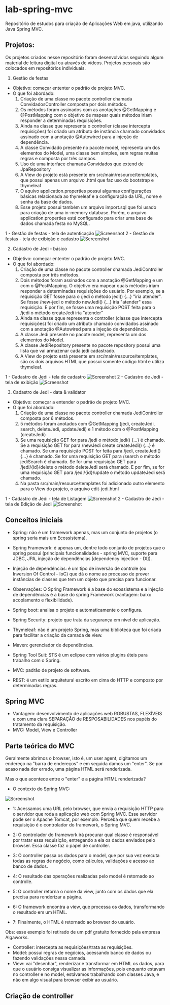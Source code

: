 # lab-spring-mvc
Repositório de estudos para criação de Aplicações Web em java, utilizando Java Spring MVC.

## Projetos:

Os projetos criados nesse repositório foram desenvolvidos seguindo algum material de leitura digital ou através de vídeos. Projetos pessoais são colocados em repositórios individuais. 

1. Gestão de festas

* Objetivo: começar ententer o padrão de projeto MVC.
* O que foi abordado: 
    1. Criação de uma classe no pacote controller chamada ConvidadosController composta por dois métodos.
    2. Os métodos foram assinados com as anotações @GetMapping e @PostMapping com o objetivo de mapear quais métodos iriam responder a determinadas requisições.
    3. Ainda na classe que representa o controller (classe intercepta requisições) foi criado um atributo de instância chamado convidados assinado com a anotação @Autowired para a injeção de dependência.
    4. A classe Convidado presente no pacote model, representa um dos elementos do Model, uma classe bem simples, sem regras muitas regras e composta por três campos.
    5. Uso de uma interface chamada Convidados que extend de JpaRepository
    6. A View do projeto está presente em src/main/resource/templates, que possui apenas um arquivo .html que faz uso do bootstrap e thymeleaf
    7. O aquivo application.properties possui algumas configurações básicas relacionada ao thymeleaf e a configuração da URL, nome e senha da base de dados.
    8. Esse projeto possui também um arquivo import.sql que foi usado para criação de uma in-memory database. Porém, o arquivo application.properties está configurado para criar uma base de dados chamada festa no MySQL.  

1 - Gestão de festas - tela de autenticação
![Screenshot](img/tela-autenticacao.png)
2 - Gestão de festas - tela de exibição e cadastro
![Screenshot](img/tela-cadastro-de-convidados.png)

2. Cadastro de Jedi - básico
* Objetivo: começar ententer o padrão de projeto MVC.
* O que foi abordado:
    1. Criação de uma classe no pacote controller chamada JediController composta por três métodos.
    2. Dois métodos foram assinados com a anotação @GetMapping e um com o @PostMapping. O objetivo era mapear quais métodos iriam responder a determinadas requisições do usuário. Por exemplo, se a requisição GET fosse para o /jedi o método jedi() {...} "iria atender". Se fosse /new-jedi o método newJedi() {...} iria "atender" essa requisição. E por fim, se fosse uma requisição POST feita para o /jedi o método createJedi iria "atender"
    3. Ainda na classe qque representa o controller (classe que intercepta requisições) foi criado um atributo chamado convidados assinado com a anotação @Autowired para a injeção de dependência.
    4. A classe Jedi presente no pacote model, representa um dos elementos do Model.
    5. A classe JediRepository presente no pacote repository possui uma lista que vai armazenar cada jedi cadastrado.
    6. A View do projeto está presente em src/main/resource/templates, são os dois arquivos HTML que possui somente código html e utiliza thymeleaf.

1 - Cadastro de Jedi - tela de cadastro
![Screenshot](img/jedi-cadastro.png)
2 - Cadastro de Jedi - tela de exibição
![Screenshot](img/jedi-exibicao.png)

3. Cadastro de Jedi - data & validator
* Objetivo: começar a entender o padrão de projeto MVC.
* O que foi abordado:
    1. Criação de uma classe no pacote controller chamada JediController composta por 6 métodos.
    2. 5 métodos foram anotados com @GetMapping (jedi, createJedi, search, deleteJedi, updateJedi) e 1 método com o @PostMapping (createJedi)
    3. Se uma requisição GET for para /jedi o método jedi() {...} é chamado. Se a requisição GET for para /newJedi create createJedi() {...} é chamado. Se uma requisição POST for feita para /jedi, createJedi() {...} é chamado. Se for uma requisição GET para /search o método jediSearch é chamado. Se for uma requisição GET para /jedi/{id}/delete o método deleteJedi será chamado. E por fim, se for uma requisição GET para /jedi/{id}/update o método updateJedi será chamado.
    4. Na pasta src/main/resource/templates foi adicionado outro elemento para o View do projeto, o arquivo edit-jedi.html

1 - Cadastro de Jedi - tela de Listagem
![Screenshot](img/interface-web-listagem.png)
2 - Cadastro de Jedi - tela de Edição de Jedi
![Screenshot](img/interface-web-edit.png)

## Conceitos iniciais

- Spring: não é um framework apenas, mas um conjunto de projetos (o spring seria mais um Ecossistema).
- Spring Framework: é apenas um, dentre todo conjunto de projetos que o spring possui (principais funcionalidades - spring MVC, suporte para JDBC, JPA, injeção de dependências [dependency injection - DI]).
- Injeção de dependências: é um tipo de inversão de controle (ou Inversion Of Control - IoC) que dá o nome ao processo de prover instâncias de classes que tem um objeto que precisa para funcionar.
- Observações: O Spring Framework é a base do ecossistema e a injeção de dependências é a base do spring Framework (vantagem: baixo acoplamento e flexibilidade).
- Spring boot: analisa o projeto e automaticamente o configura.
- Spring Security: projeto que trata da segurança em nível de aplicação.
- Thymeleaf: não é um projeto Spring, mas uma biblioteca que foi criada para facilitar a criação da camada de view.

- Maven: gerenciador de dependências.
- Spring Tool Suit: STS é um eclipse com vários plugins úteis para trabalho com o Spring.
- MVC: padrão de projeto de software.
- REST: é um estilo arquitetural escrito em cima do HTTP e composto por determinadas regras.

## Spring MVC

- Vantagem: desenvolvimento de aplicações web ROBUSTAS, FLEXÍVEIS e com uma clara SEPARAÇÂO de RESPOSABILIDADES nos papéis do tratamento da requisição.
- MVC: Model, View e Controller

## Parte teórica do MVC

Geralmente abrimos o browser, isto é, um user agent, digitamos um endereço na "barra de endereços" e em seguida damos um "enter". Se por acaso nada der errado, uma página HTML será renderizada.

Mas o que acontece entre o "enter" e a página HTML renderizada?

- O contexto do Spring MVC:

![Screenshot](img/mvc.png)

- 1: Acessamos uma URL pelo browser, que envia a requisição HTTP para o servidor que roda a aplicação web com Spring MVC. Esse servidor pode ser o Apache Tomcat, por exemplo. Perceba que quem recebe a requisição é o controlador do framework, o Spring MVC.

- 2: O controlador do framework irá procurar qual classe é responsável por tratar essa requisição, entregando a ela os dados enviados pelo browser. Essa classe faz o papel de controller.

- 3: O controller passa os dados para o model, que por sua vez executa todas as regras de negócio, como cálculos, validações e acesso ao banco de dados.

- 4: O resultado das operações realizadas pelo model é retornado ao controlle.

- 5: O controller retorna o nome da view, junto com os dados que ela precisa para renderizar a página.

- 6: O framework encontra a view, que processa os dados, transformando o resultado em um HTML.

- 7: Finalmente, o HTML é retornado ao browser do usuário.

Obs: esse exemplo foi retirado de um pdf gratuíto fornecido pela empresa Algaworks.

- Controller: intercepta as requisições/trata as requisições.
- Model: possui regras de negócios, acessando banco de dados ou fazendo validações nessa camada.  
- View: vai "desenhar", renderizar e transformar em HTML os dados, para que o usuário consiga visualizar as informações, pois enquanto estavam no controller e no model, estávamos trabalhando com classes Java, e não em algo visual para browser exibir ao usuário.

## Criação de controller 

